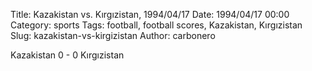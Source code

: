 Title: Kazakistan vs. Kırgızistan, 1994/04/17
Date: 1994/04/17 00:00
Category: sports
Tags: football, football scores, Kazakistan, Kırgızistan
Slug: kazakistan-vs-kirgizistan
Author: carbonero


Kazakistan 0 - 0 Kırgızistan
